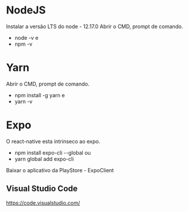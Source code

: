 # NodeJS
Instalar a versão LTS do node - 12.17.0
Abrir o CMD, prompt de comando.
 - node -v
 e
 - npm -v

# Yarn
Abrir o CMD, prompt de comando.
 - npm install -g yarn
 e
 - yarn -v

# Expo
O react-native esta intrinseco ao expo.
 - npm install expo-cli --global
  ou
 - yarn global add expo-cli

Baixar o aplicativo da PlayStore - ExpoClient

## Visual Studio Code
https://code.visualstudio.com/